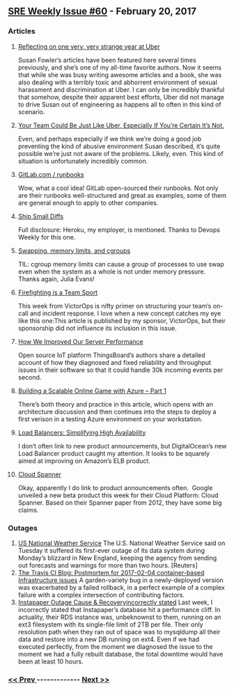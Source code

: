 ## [SRE Weekly Issue #60](https://sreweekly.com/sre-weekly-issue-60/) - February 20, 2017
### Articles

1. [Reflecting on one very, very strange year at Uber](https://www.susanjfowler.com/blog/2017/2/19/reflecting-on-one-very-strange-year-at-uber)

    Susan Fowler’s articles have been featured here several times previously, and she’s one of my all-time favorite authors. Now it seems that while she was busy writing awesome articles and a book, she was also dealing with a terribly toxic and abhorrent environment of sexual harassment and discrimination at Uber. I can only be incredibly thankful that somehow, despite their apparent best efforts, Uber did not manage to drive Susan out of engineering as happens all to often in this kind of scenario.
1. [Your Team Could Be Just Like Uber, Especially If You’re Certain It’s Not.](https://medium.com/@aickin/your-team-could-be-just-like-uber-especially-if-youre-certain-it-s-not-7d76cf491d0d#.hstgza7dk)

    Even, and perhaps especially if we think we’re doing a good job preventing the kind of abusive environment Susan described, it’s quite possible we’re just not aware of the problems. Likely, even. This kind of situation is unfortunately incredibly common.
1. [GitLab.com / runbooks](https://gitlab.com/gitlab-com/runbooks)

    Wow, what a cool idea! GitLab open-sourced their runbooks. Not only are their runbooks well-structured and great as examples, some of them are general enough to apply to other companies.
1. [Ship Small Diffs](https://blog.skyliner.io/ship-small-diffs-741308bec0d1#.xeevfm77f)

    Full disclosure: Heroku, my employer, is mentioned.
Thanks to Devops Weekly for this one.
1. [Swapping, memory limits, and cgroups](https://jvns.ca/blog/2017/02/17/mystery-swap/)

    TIL: cgroup memory limits can cause a group of processes to use swap even when the system as a whole is not under memory pressure. Thanks again, Julia Evans!
1. [Firefighting is a Team Sport](https://victorops.com/blog/firefighting-team-sport/)

    This week from VictorOps is nifty primer on structuring your team’s on-call and incident response. I love when a new concept catches my eye like this one:This article is published by my sponsor, VictorOps, but their sponsorship did not influence its inclusion in this issue.
1. [How We Improved Our Server Performance](https://dzone.com/articles/how-we-improved-our-server-performance-to-100m-mes)

    Open source IoT platform ThingsBoard’s authors share a detailed account of how they diagnosed and fixed reliability and throughput issues in their software so that it could handle 30k incoming events per second.
1. [Building a Scalable Online Game with Azure – Part 1](http://www.gamasutra.com/blogs/NickPruehs/20170214/291318/Building_a_Scalable_Online_Game_with_Azure__Part_1.php)

    There’s both theory and practice in this article, which opens with an architecture discussion and then continues into the steps to deploy a first verison in a testing Azure environment on your workstation.
1. [Load Balancers: Simplifying High Availability](https://www.digitalocean.com/company/blog/load-balancers-simplifying-high-availability/)

    I don’t often link to new product announcements, but DigitalOcean’s new Load Balancer product caught my attention. It looks to be squarely aimed at improving on Amazon’s ELB product.
1. [Cloud Spanner](https://cloud.google.com/spanner/)

    Okay, apparently I do link to product announcements often.  Google unveiled a new beta product this week for their Cloud Platform: Cloud Spanner. Based on their Spanner paper from 2012, they have some big claims.
### Outages

1. [US National Weather Service](http://www.usnews.com/news/us/articles/2017-02-14/us-weather-service-says-hit-by-first-ever-data-system-outage)
    The U.S. National Weather Service said on Tuesday it suffered its first-ever outage of its data system during Monday’s blizzard in New England, keeping the agency from sending out forecasts and warnings for more than two hours. [Reuters]
1. [The Travis CI Blog: Postmortem for 2017-02-04 container-based Infrastructure issues](http://blog.travis-ci.com/2017-02-13-feb4-container-based-issues-postmortem)
    A garden-variety bug in a newly-deployed version was exacerbated by a failed rollback, in a perfect example of a complex failure with a complex intersection of contributing factors.
1. [Instapaper Outage Cause & Recoveryincorrectly stated](https://medium.com/making-instapaper/instapaper-outage-cause-recovery-3c32a7e9cc5f#.5zhf8gkyd)
    Last week, I incorrectly stated that Instapaper’s database hit a performance cliff. In actuality, their RDS instance was, unbeknownst to them, running on an ext3 filesystem with its single-file limit of 2TB per file. Their only resolution path when they ran out of space was to mysqldump all their data and restore into a new DB running on ext4.
Even if we had executed perfectly, from the moment we diagnosed the issue to the moment we had a fully rebuilt database, the total downtime would have been at least 10 hours.

### [ << Prev ](sreweekly-59.md) ------------- [ Next >> ](sreweekly-61.md)